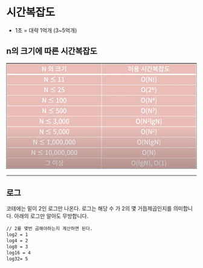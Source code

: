 # 시간복잡도

- 1초 = 대략 1억개 (3~5억개)

## n의 크기에 따른 시간복잡도

![Untitled.png](../docs/images/time-complexity.png)

---

## 로그

코테에는 밑이 2인 로그만 나온다. 로그는 해당 수 가 2의 몇 거듭제곱인지를 의미합니다. 아래의 로그만 알아도 무방합니다.

```
// 2를 몇번 곱해야하는지 계산하면 된다.
log2 = 1
log4 = 2
log8 = 3
log16 = 4
log32= 5
```
